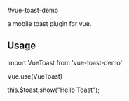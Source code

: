 #vue-toast-demo

a mobile toast plugin for vue.

## Usage

import VueToast from 'vue-toast-demo'

Vue.use(VueToast)

this.$toast.show("Hello Toast");